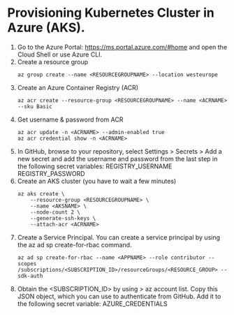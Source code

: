 # Provisioning Kubernetes Cluster in Azure (AKS).

1. Go to the Azure Portal: https://ms.portal.azure.com/#home and open the Cloud Shell or use Azure CLI.
2. Create a resource group
    ```
    az group create --name <RESOURCEGROUPNAME> --location westeurope
    ```
3. Create an Azure Container Registry (ACR)
    ```
    az acr create --resource-group <RESOURCEGROUPNAME> --name <ACRNAME> --sku Basic
    ```
4. Get username & password from ACR
    ```
    az acr update -n <ACRNAME> --admin-enabled true
    az acr credential show -n <ACRNAME>
    ```
5. In GitHub, browse to your repository, select Settings > Secrets > Add a new secret and add the username and password from the last step in the following secret variables: REGISTRY_USERNAME REGISTRY_PASSWORD
6. Create an AKS cluster (you have to wait a few minutes)
    ```
    az aks create \
        --resource-group <RESOURCEGROUPNAME> \
        --name <AKSNAME> \
        --node-count 2 \
        --generate-ssh-keys \
        --attach-acr <ACRNAME>
    ```
7. Create a Service Principal. You can create a service principal by using the az ad sp create-for-rbac command.
    ```
    az ad sp create-for-rbac --name <APPNAME> --role contributor --scopes /subscriptions/<SUBSCRIPTION_ID>/resourceGroups/<RESOURCE_GROUP> --sdk-auth
    ```
8. Obtain the <SUBSCRIPTION_ID> by using > az account list. Copy this JSON object, which you can use to authenticate from GitHub. Add it to the following secret variable: AZURE_CREDENTIALS
